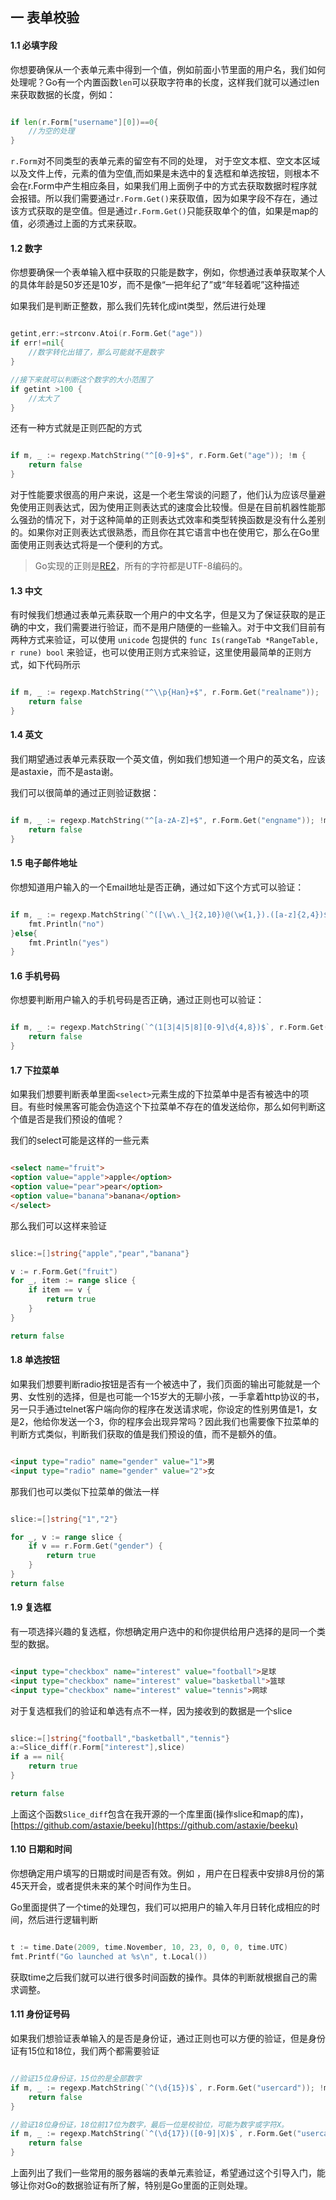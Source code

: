 ## 一 表单校验
#### 1.1 必填字段
你想要确保从一个表单元素中得到一个值，例如前面小节里面的用户名，我们如何处理呢？Go有一个内置函数`len`可以获取字符串的长度，这样我们就可以通过len来获取数据的长度，例如：
```Go

if len(r.Form["username"][0])==0{
	//为空的处理
}
```
`r.Form`对不同类型的表单元素的留空有不同的处理， 对于空文本框、空文本区域以及文件上传，元素的值为空值,而如果是未选中的复选框和单选按钮，则根本不会在r.Form中产生相应条目，如果我们用上面例子中的方式去获取数据时程序就会报错。所以我们需要通过`r.Form.Get()`来获取值，因为如果字段不存在，通过该方式获取的是空值。但是通过`r.Form.Get()`只能获取单个的值，如果是map的值，必须通过上面的方式来获取。

#### 1.2 数字
你想要确保一个表单输入框中获取的只能是数字，例如，你想通过表单获取某个人的具体年龄是50岁还是10岁，而不是像“一把年纪了”或“年轻着呢”这种描述

如果我们是判断正整数，那么我们先转化成int类型，然后进行处理
```Go

getint,err:=strconv.Atoi(r.Form.Get("age"))
if err!=nil{
	//数字转化出错了，那么可能就不是数字
}

//接下来就可以判断这个数字的大小范围了
if getint >100 {
	//太大了
}
```
还有一种方式就是正则匹配的方式
```Go

if m, _ := regexp.MatchString("^[0-9]+$", r.Form.Get("age")); !m {
	return false
}
```
对于性能要求很高的用户来说，这是一个老生常谈的问题了，他们认为应该尽量避免使用正则表达式，因为使用正则表达式的速度会比较慢。但是在目前机器性能那么强劲的情况下，对于这种简单的正则表达式效率和类型转换函数是没有什么差别的。如果你对正则表达式很熟悉，而且你在其它语言中也在使用它，那么在Go里面使用正则表达式将是一个便利的方式。

>Go实现的正则是[RE2](http://code.google.com/p/re2/wiki/Syntax)，所有的字符都是UTF-8编码的。

#### 1.3 中文
有时候我们想通过表单元素获取一个用户的中文名字，但是又为了保证获取的是正确的中文，我们需要进行验证，而不是用户随便的一些输入。对于中文我们目前有两种方式来验证，可以使用 `unicode` 包提供的 `func Is(rangeTab *RangeTable, r rune) bool` 来验证，也可以使用正则方式来验证，这里使用最简单的正则方式，如下代码所示
```Go

if m, _ := regexp.MatchString("^\\p{Han}+$", r.Form.Get("realname")); !m {
	return false
}
```
#### 1.4 英文
我们期望通过表单元素获取一个英文值，例如我们想知道一个用户的英文名，应该是astaxie，而不是asta谢。

我们可以很简单的通过正则验证数据：
```Go

if m, _ := regexp.MatchString("^[a-zA-Z]+$", r.Form.Get("engname")); !m {
	return false
}

```
#### 1.5 电子邮件地址
你想知道用户输入的一个Email地址是否正确，通过如下这个方式可以验证：
```Go

if m, _ := regexp.MatchString(`^([\w\.\_]{2,10})@(\w{1,}).([a-z]{2,4})$`, r.Form.Get("email")); !m {
	fmt.Println("no")
}else{
	fmt.Println("yes")
}

```
#### 1.6 手机号码
你想要判断用户输入的手机号码是否正确，通过正则也可以验证：
```Go

if m, _ := regexp.MatchString(`^(1[3|4|5|8][0-9]\d{4,8})$`, r.Form.Get("mobile")); !m {
	return false
}
```
#### 1.7 下拉菜单
如果我们想要判断表单里面`<select>`元素生成的下拉菜单中是否有被选中的项目。有些时候黑客可能会伪造这个下拉菜单不存在的值发送给你，那么如何判断这个值是否是我们预设的值呢？

我们的select可能是这样的一些元素
```html

<select name="fruit">
<option value="apple">apple</option>
<option value="pear">pear</option>
<option value="banana">banana</option>
</select>
```
那么我们可以这样来验证
```Go

slice:=[]string{"apple","pear","banana"}

v := r.Form.Get("fruit")
for _, item := range slice {
	if item == v {
		return true
	}
}

return false
```
#### 1.8 单选按钮
如果我们想要判断radio按钮是否有一个被选中了，我们页面的输出可能就是一个男、女性别的选择，但是也可能一个15岁大的无聊小孩，一手拿着http协议的书，另一只手通过telnet客户端向你的程序在发送请求呢，你设定的性别男值是1，女是2，他给你发送一个3，你的程序会出现异常吗？因此我们也需要像下拉菜单的判断方式类似，判断我们获取的值是我们预设的值，而不是额外的值。
```html

<input type="radio" name="gender" value="1">男
<input type="radio" name="gender" value="2">女
```
那我们也可以类似下拉菜单的做法一样
```Go

slice:=[]string{"1","2"}

for _, v := range slice {
	if v == r.Form.Get("gender") {
		return true
	}
}
return false
```
#### 1.9 复选框
有一项选择兴趣的复选框，你想确定用户选中的和你提供给用户选择的是同一个类型的数据。
```html

<input type="checkbox" name="interest" value="football">足球
<input type="checkbox" name="interest" value="basketball">篮球
<input type="checkbox" name="interest" value="tennis">网球
```
对于复选框我们的验证和单选有点不一样，因为接收到的数据是一个slice
```Go

slice:=[]string{"football","basketball","tennis"}
a:=Slice_diff(r.Form["interest"],slice)
if a == nil{
	return true
}

return false
```
上面这个函数`Slice_diff`包含在我开源的一个库里面(操作slice和map的库)，[https://github.com/astaxie/beeku](https://github.com/astaxie/beeku)

#### 1.10 日期和时间
你想确定用户填写的日期或时间是否有效。例如
，用户在日程表中安排8月份的第45天开会，或者提供未来的某个时间作为生日。

Go里面提供了一个time的处理包，我们可以把用户的输入年月日转化成相应的时间，然后进行逻辑判断
```Go

t := time.Date(2009, time.November, 10, 23, 0, 0, 0, time.UTC)
fmt.Printf("Go launched at %s\n", t.Local())
```
获取time之后我们就可以进行很多时间函数的操作。具体的判断就根据自己的需求调整。

#### 1.11 身份证号码
如果我们想验证表单输入的是否是身份证，通过正则也可以方便的验证，但是身份证有15位和18位，我们两个都需要验证
```Go

//验证15位身份证，15位的是全部数字
if m, _ := regexp.MatchString(`^(\d{15})$`, r.Form.Get("usercard")); !m {
	return false
}

//验证18位身份证，18位前17位为数字，最后一位是校验位，可能为数字或字符X。
if m, _ := regexp.MatchString(`^(\d{17})([0-9]|X)$`, r.Form.Get("usercard")); !m {
	return false
}

```
上面列出了我们一些常用的服务器端的表单元素验证，希望通过这个引导入门，能够让你对Go的数据验证有所了解，特别是Go里面的正则处理。
